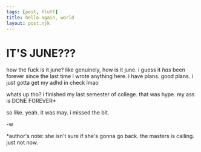```yaml
---
tags: [post, fluff]
title: hello again, world
layout: post.njk
---
```


# IT'S JUNE???

how the fuck is it june? like genuinely, how is it june. i guess it _has_ been forever since the last time i wrote anything here. i have plans. good plans. i just gotta get my adhd in check lmao

whats up tho? i finished my last semester of college. that was hype. my ass is DONE FOREVER\*

so like. yeah. it was may. i missed the bit.

-w

\*author's note: she isn't sure if she's gonna go back. the masters is calling. just not now.
